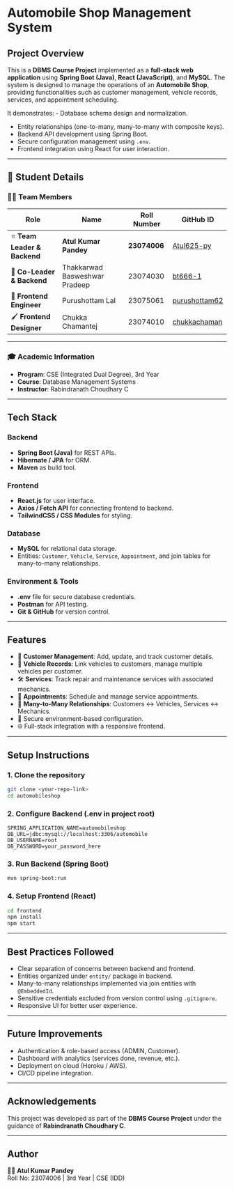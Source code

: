 # Automobile Shop Management System

## Project Overview

This is a **DBMS Course Project** implemented as a **full-stack web
application** using **Spring Boot (Java)**, **React (JavaScript)**, and
**MySQL**.
The system is designed to manage the operations of an **Automobile
Shop**, providing functionalities such as customer management, vehicle
records, services, and appointment scheduling.

It demonstrates: - Database schema design and normalization.

- Entity relationships (one-to-many, many-to-many with composite keys).
- Backend API development using Spring Boot.
- Secure configuration management using `.env`.
- Frontend integration using React for user interaction.

---

## 📘 Student Details

### 👨‍💻 Team Members

| Role                         | Name                          | Roll Number  | GitHub ID                                                 |
| ---------------------------- | ----------------------------- | ------------ | --------------------------------------------------------- |
| ⭐ **Team Leader & Backend** | **Atul Kumar Pandey**         | **23074006** | [Atul625-py](https://github.com/Atul625-py)               |
| 🤝 **Co-Leader & Backend**   | Thakkarwad Basweshwar Pradeep | 23074030     | [bt666-1](https://github.com/bt666-1)                     |
| 🎨 **Frontend Engineer**     | Purushottam Lal               | 23075061     | [purushottam62](https://github.com/purushottam62) |
| 🖌️ **Frontend Designer**     | Chukka Chamantej              | 23074010     | [chukkachaman](https://github.com/chukkachaman)           |

---

### 🎓 Academic Information

- **Program**: CSE (Integrated Dual Degree), 3rd Year
- **Course**: Database Management Systems
- **Instructor**: Rabindranath Choudhary C

---

## Tech Stack

### Backend

- **Spring Boot (Java)** for REST APIs.
- **Hibernate / JPA** for ORM.
- **Maven** as build tool.

### Frontend

- **React.js** for user interface.
- **Axios / Fetch API** for connecting frontend to backend.
- **TailwindCSS / CSS Modules** for styling.

### Database

- **MySQL** for relational data storage.
- Entities: `Customer`, `Vehicle`, `Service`, `Appointment`, and join
  tables for many-to-many relationships.

### Environment & Tools

- **.env** file for secure database credentials.
- **Postman** for API testing.
- **Git & GitHub** for version control.

---

## Features

- 👤 **Customer Management**: Add, update, and track customer details.
- 🚗 **Vehicle Records**: Link vehicles to customers, manage multiple
  vehicles per customer.
- 🛠 **Services**: Track repair and maintenance services with
  associated mechanics.
- 📅 **Appointments**: Schedule and manage service appointments.
- 🔗 **Many-to-Many Relationships**: Customers ↔ Vehicles, Services ↔
  Mechanics.
- 🔐 Secure environment-based configuration.
- 🌐 Full-stack integration with a responsive frontend.

---

## Setup Instructions

### 1. Clone the repository

```bash
git clone <your-repo-link>
cd automobileshop
```

### 2. Configure Backend (.env in project root)

```env
SPRING_APPLICATION_NAME=automobileshop
DB_URL=jdbc:mysql://localhost:3306/automobile
DB_USERNAME=root
DB_PASSWORD=your_password_here
```

### 3. Run Backend (Spring Boot)

```bash
mvn spring-boot:run
```

### 4. Setup Frontend (React)

```bash
cd frontend
npm install
npm start
```

---

## Best Practices Followed

- Clear separation of concerns between backend and frontend.
- Entities organized under `entity/` package in backend.
- Many-to-many relationships implemented via join entities with
  `@EmbeddedId`.
- Sensitive credentials excluded from version control using
  `.gitignore`.
- Responsive UI for better user experience.

---

## Future Improvements

- Authentication & role-based access (ADMIN, Customer).
- Dashboard with analytics (services done, revenue, etc.).
- Deployment on cloud (Heroku / AWS).
- CI/CD pipeline integration.

---

## Acknowledgements

This project was developed as part of the **DBMS Course Project** under
the guidance of **Rabindranath Choudhary C**.

---

## Author

👨‍💻 **Atul Kumar Pandey**\
Roll No: 23074006 \| 3rd Year \| CSE (IDD)
